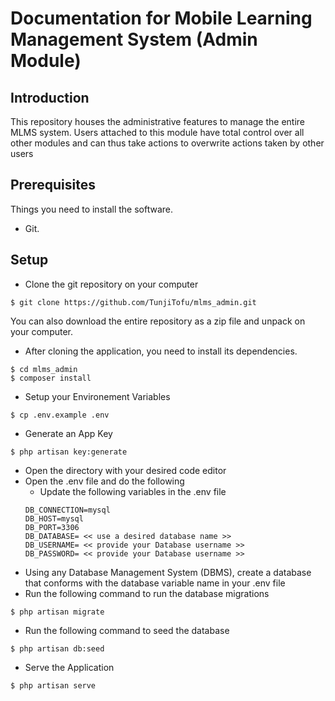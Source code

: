 # Documentation for Mobile Learning Management System (Admin Module)
## Introduction
This repository houses the administrative features to manage the entire MLMS system. Users attached to this module have total control over all other modules and can thus take actions to overwrite actions taken by other users 

## Prerequisites
Things you need to install the software.

- Git.

## Setup
- Clone the git repository on your computer
```
$ git clone https://github.com/TunjiTofu/mlms_admin.git
```
You can also download the entire repository as a zip file and unpack on your computer.

- After cloning the application, you need to install its dependencies.
```
$ cd mlms_admin
$ composer install 
```
- Setup your Environement Variables
```
$ cp .env.example .env
```
- Generate an App Key
```
$ php artisan key:generate
```
- Open the directory with your desired code editor
- Open the .env file and do the following
    - Update the following variables in the .env file
    ```
    DB_CONNECTION=mysql
    DB_HOST=mysql
    DB_PORT=3306
    DB_DATABASE= << use a desired database name >>
    DB_USERNAME= << provide your Database username >>
    DB_PASSWORD= << provide your Database username >>
    ```
- Using any Database Management System (DBMS), create a database that conforms with the database variable name in your .env file
- Run the following command to run the database migrations
```
$ php artisan migrate
```
- Run the following command to seed the database
```
$ php artisan db:seed
```
- Serve the Application
```
$ php artisan serve
```
